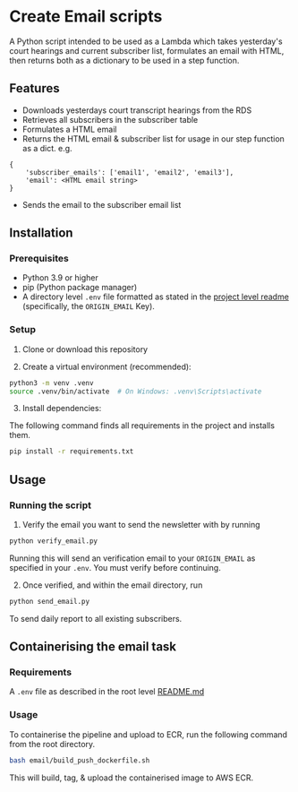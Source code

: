 # Create Email scripts

A Python script intended to be used as a Lambda which takes yesterday's court hearings and current
subscriber list, formulates an email with HTML, then returns both as a dictionary to be used in a step
function.

## Features

- Downloads yesterdays court transcript hearings from the RDS
- Retrieves all subscribers in the subscriber table
- Formulates a HTML email
- Returns the HTML email & subscriber list for usage in our step function as a dict. e.g.

```
{
    'subscriber_emails': ['email1', 'email2', 'email3'],
    'email': <HTML email string>
}

```

- Sends the email to the subscriber email list

## Installation

### Prerequisites

- Python 3.9 or higher
- pip (Python package manager)
- A directory level `.env` file formatted as stated in the [project level readme](../README.md) (specifically, the `ORIGIN_EMAIL` Key).

### Setup

1. Clone or download this repository

2. Create a virtual environment (recommended):
```bash
python3 -m venv .venv
source .venv/bin/activate  # On Windows: .venv\Scripts\activate
```

3. Install dependencies:

The following command finds all requirements in the project and installs them.
```bash
pip install -r requirements.txt
```

## Usage

### Running the script

1. Verify the email you want to send the newsletter with by running
```bash
python verify_email.py
```

Running this will send an verification email to your `ORIGIN_EMAIL` as specified in your `.env`. You must verify before continuing.

2. Once verified, and within the email directory, run

```bash
python send_email.py
```

To send daily report to all existing subscribers.


## Containerising the email task

### Requirements

A `.env` file as described in the root level [README.md](../README.md)

### Usage

To containerise the pipeline and upload to ECR, run the following command from the root directory.

```bash
bash email/build_push_dockerfile.sh
```

This will build, tag, & upload the containerised image to AWS ECR.